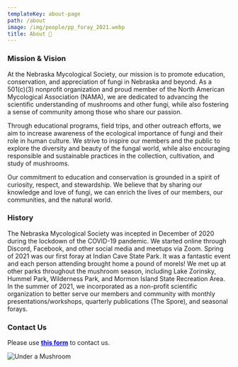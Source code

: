 ```yaml
---
templateKey: about-page
path: /about
image: /img/people/pp_foray_2021.webp
title: About 🍄
---
```

### Mission & Vision

At the Nebraska Mycological Society, our mission is to promote education, conservation, and appreciation of fungi in Nebraska and beyond. As a 501(c)(3) nonprofit organization and proud member of the North American Mycological Association (NAMA), we are dedicated to advancing the scientific understanding of mushrooms and other fungi, while also fostering a sense of community among those who share our passion.

Through educational programs, field trips, and other outreach efforts, we aim to increase awareness of the ecological importance of fungi and their role in human culture. We strive to inspire our members and the public to explore the diversity and beauty of the fungal world, while also encouraging responsible and sustainable practices in the collection, cultivation, and study of mushrooms.

Our commitment to education and conservation is grounded in a spirit of curiosity, respect, and stewardship. We believe that by sharing our knowledge and love of fungi, we can enrich the lives of our members, our communities, and the natural world.

### History

The Nebraska Mycological Society was incepted in December of 2020 during the lockdown of the COVID-19 pandemic. We started online through Discord, Facebook, and other social media and meetups via Zoom. Spring of 2021 was our first foray at Indian Cave State Park. It was a fantastic event and each person attending brought home a pound of morels! We met up at other parks throughout the mushroom season, including Lake Zorinsky, Hummel Park, Wilderness Park, and Mormon Island State Recreation Area. In the summer of 2021, we incorporated as a non-profit scientific organization to better serve our members and community with monthly presentations/workshops, quarterly publications (The Spore), and seasonal forays.

### Contact Us

Please use <a style="color:blue; font-weight:bold" target="_blank" href="https://forms.gle/rXPAqG81yALSjDoi6">this form</a> to contact us.

![Under a Mushroom](/img/people/under_a_mushroom.webp "Under a Mushroom")